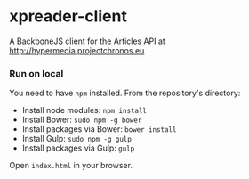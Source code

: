 # xpreader-client

A BackboneJS client for the Articles API at http://hypermedia.projectchronos.eu


### Run on local

You need to have `npm` installed.
From the repository's directory:

* Install node modules: `npm install`
* Install Bower: `sudo npm -g bower`
* Install packages via Bower: `bower install`
* Install Gulp: `sudo npm -g gulp`
* Install packages via Gulp: `gulp`

Open `index.html` in your browser. 
